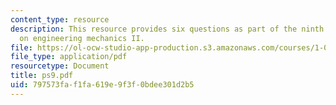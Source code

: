 ```yaml
---
content_type: resource
description: This resource provides six questions as part of the ninth problem set
  on engineering mechanics II.
file: https://ol-ocw-studio-app-production.s3.amazonaws.com/courses/1-060-engineering-mechanics-ii-spring-2006/797573faf1fa619e9f3f0bdee301d2b5_ps9.pdf
file_type: application/pdf
resourcetype: Document
title: ps9.pdf
uid: 797573fa-f1fa-619e-9f3f-0bdee301d2b5
---
```

